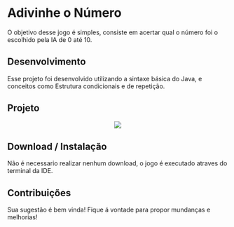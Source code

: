 # Adivinhe o Número 

O objetivo desse jogo é simples,  consiste em acertar qual o número foi o escolhido pela IA de 0 até 10. 

## Desenvolvimento

<p>Esse projeto foi desenvolvido utilizando a sintaxe básica do Java, e conceitos como Estrutura condicionais e de repetição.</p>

## Projeto

<p align="center">
 <img src="https://user-images.githubusercontent.com/94981827/209686305-c5262b53-38de-4e16-a22c-814c7a27b784.gif">
</p>

## Download / Instalação

<p>Não é necessario realizar nenhum download, o jogo é executado atraves do terminal da IDE. </p>

## Contribuições
<p>Sua sugestão é bem vinda! Fique á vontade para propor mundanças e melhorias!</p>
